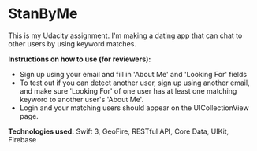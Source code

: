 # StanByMe

This is my Udacity assignment. I'm making a dating app that can chat to other users by using keyword matches. 

__Instructions on how to use (for reviewers):__ 
- Sign up using your email and fill in 'About Me' and 'Looking For' fields
- To test out if you can detect another user, sign up using another email, and make sure 'Looking For' of one user has at least one matching keyword to another user's 'About Me'.
- Login and your matching users should appear on the UICollectionView page. 

__Technologies used:__ Swift 3, GeoFire, RESTful API, Core Data, UIKit, Firebase
